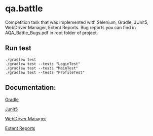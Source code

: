 # qa.battle

Competition task that was implemented with Selenium, Gradle, JUnit5, WebDriver Manager, Extent Reports. 
Bug reports you can find in AQA_Battle_Bugs.pdf in root folder of project.

## Run test
```
./gradlew test
./gradlew test --tests "LoginTest"
./gradlew test --tests "MainTest"
./gradlew test --tests "ProfileTest"
```


## Documentation:

[Gradle](https://docs.gradle.org/current/userguide/userguide.html)

[Junit5](https://junit.org/junit5/docs/current/user-guide/)

[WebDriver Manager](https://github.com/bonigarcia/webdrivermanager)

[Extent Reports](https://extentreports.com/)
